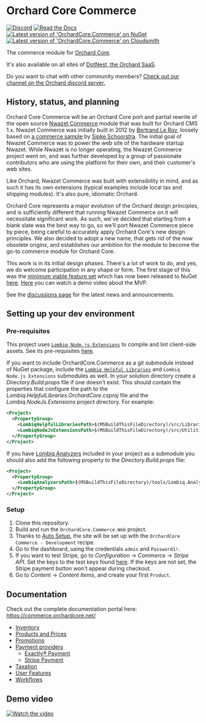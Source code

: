 # Orchard Core Commerce

[![Discord](https://img.shields.io/discord/551136772243980291?color=%237289DA&label=Discord&logo=discord&logoColor=white&style=flat)](https://discord.gg/rYHxgqU5) [![Read the Docs](https://img.shields.io/readthedocs/orchardcorecommerce?label=Documentation)](https://commerce.orchardcore.net/) [![Latest version of 'OrchardCore.Commerce' on NuGet](https://img.shields.io/nuget/v/OrchardCore.Commerce?style=flat&label=NuGet)](https://www.nuget.org/packages/OrchardCore.Commerce/) [![Latest version of 'OrchardCore.Commerce' on Cloudsmith](https://api-prd.cloudsmith.io/v1/badges/version/orchardcore/commerce/nuget/OrchardCore.Commerce/latest/xsp=True/?render=true&show_latest=true&style=flat&labelColor=gray&label=Cloudsmith)](https://cloudsmith.io/~orchardcore/repos/commerce/packages/detail/nuget/OrchardCore.Commerce/latest/xsp=True/)

The commerce module for [Orchard Core](https://github.com/OrchardCMS/OrchardCore).

It's also available on all sites of [DotNest, the Orchard SaaS](https://dotnest.com/).

Do you want to chat with other community members? [Check out our channel on the Orchard discord server.](https://discord.gg/PtaYnX63)

## History, status, and planning

Orchard Core Commerce will be an Orchard Core port and partial rewrite of the open source [Nwazet Commerce](https://github.com/bleroy/Nwazet.Commerce) module that was built for Orchard CMS 1.x. Nwazet Commerce was initially built in 2012 by [Bertrand Le Roy](https://github.com/bleroy), loosely based on [a commerce sample](http://www.ideliverable.com/blog/writing-an-orchard-webshop-module-from-scratch-part-1) by [Sipke Schoorstra](https://github.com/sfmskywalker). The initial goal of Nwazet Commerce was to power the web site of the hardware startup Nwazet. While Nwazet is no longer operating, the Nwazet Commerce project went on, and was further developed by a group of passionate contributors who are using the platform for their own, and their customer's web sites.

Like Orchard, Nwazet Commerce was built with extensibility in mind, and as such it has its own extensions (typical examples include local tax and shipping modules). It's also pure, idiomatic Orchard.

Orchard Core represents a major evolution of the Orchard design principles, and is sufficiently different that running Nwazet Commerce on it will necessitate significant work. As such, we've decided that starting from a blank slate was the best way to go, so we'll port Nwazet Commerce piece by piece, being careful to accurately apply Orchard Core's new design principles. We also decided to adopt a new name, that gets rid of the now obsolete origins, and establishes our ambition for the module to become the go-to commerce module for Orchard Core.

This work is in its initial design phases. There's a lot of work to do, and yes, we do welcome participation in any shape or form. The first stage of this was the [minimum viable feature set](https://github.com/OrchardCMS/OrchardCore.Commerce/milestone/1) which has now been released to NuGet [here](https://www.nuget.org/packages/OrchardCore.Commerce/1.0.0). [Here](https://youtu.be/Sw2jvE82UwE) you can watch a demo video about the MVP.

See the [discussions page](https://github.com/OrchardCMS/OrchardCore.Commerce/discussions) for the latest news and announcements.

## Setting up your dev environment

### Pre-requisites

This project uses [`Lombiq Node.js Extensions`](https://github.com/Lombiq/NodeJs-Extensions) to compile and lint client-side assets. See its pre-requisites [here](https://github.com/Lombiq/NodeJs-Extensions/tree/dev#pre-requisites).

If you want to include OrchardCore.Commerce as a git submodule instead of NuGet package, include the [`Lombiq Helpful Libraries`](https://github.com/Lombiq/Helpful-Libraries/) and `Lombiq Node.js Extensions` submodules as well. In your solution directory create a _Directory.Build.props_ file if one doesn't exist. This should contain the properties that configure the path to the _Lombiq.HelpfulLibraries.OrchardCore.csproj_ file and the _Lombiq.NodeJs.Extensions_ project directory. For example:

```xml
<Project>
  <PropertyGroup>
    <LombiqHelpfulLibrariesPath>$(MSBuildThisFileDirectory)/src/Libraries/Lombiq.HelpfulLibraries</LombiqHelpfulLibrariesPath>
    <LombiqNodeJsExtensionsPath>$(MSBuildThisFileDirectory)/src/Utilities/Lombiq.NodeJs.Extensions/Lombiq.NodeJs.Extensions</LombiqNodeJsExtensionsPath>
  </PropertyGroup>
</Project>
```

If you have [Lombiq Analyzers](https://github.com/Lombiq/.NET-Analyzers) included in your project as a submodule you should also add the following property to the _Directory.Build.props_ file:

```xml
<Project>
  <PropertyGroup>
    <LombiqAnalyzersPath>$(MSBuildThisFileDirectory)/tools/Lombiq.Analyzers</LombiqAnalyzersPath>
  </PropertyGroup>
</Project>
```

### Setup

1. Clone this repository.
2. Build and run the `OrchardCore.Commerce.Web` project.
3. Thanks to [Auto Setup](https://docs.orchardcore.net/en/latest/docs/reference/modules/AutoSetup/), the site will be set up with the `OrchardCore Commerce - Development` recipe.
4. Go to the dashboard, using the credentials `admin` and `Password1!`.
5. If you want to test Stripe, go to _Configuration_ → _Commerce_ → _Stripe API_. Set the keys to the test keys found [here](docs/features/stripe-payment.md). If the keys are not set, the Stripe payment button won't appear during checkout.
6. Go to _Content_ → _Content Items_, and create your first `Product`.

## Documentation

Check out the complete documentation portal here: <https://commerce.orchardcore.net/>

- [Inventory](docs/features/inventory.md)
- [Products and Prices](docs/features/products-and-prices.md)
- [Promotions](docs/features/promotions.md)
- [Payment providers](docs/features/payment-providers.md)
  - [Exactly® Payment](docs/features/exactly-payment.md)
  - [Stripe Payment](docs/features/stripe-payment.md)
- [Taxation](docs/features/taxation.md)
- [User Features](docs/features/user-features.md)
- [Workflows](docs/features/workflows.md)

## Demo video

[![Watch the video](https://img.youtube.com/vi/EVvwS1UaIk4/maxresdefault.jpg)](https://youtu.be/EVvwS1UaIk4)

